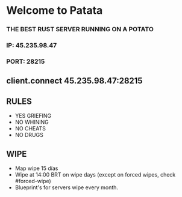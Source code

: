 # Welcome to Patata
### THE BEST RUST SERVER RUNNING ON A POTATO
### IP: 45.235.98.47
### PORT: 28215

## client.connect 45.235.98.47:28215

## RULES

- YES GRIEFING
- NO WHINING
- NO CHEATS
- NO DRUGS

## WIPE
- Map wipe 15 días
- Wipe at 14:00 BRT on wipe days (except on forced wipes, check #forced-wipe)
- Blueprint's for servers wipe every month.
